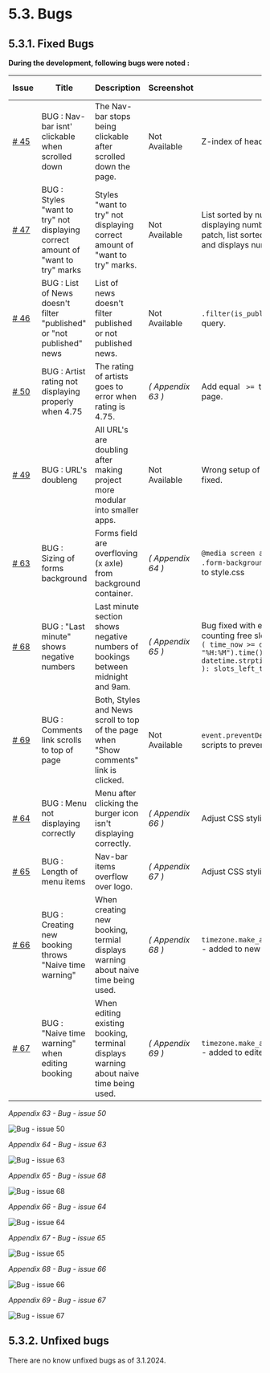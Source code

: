 # **5.3. Bugs**

## **5.3.1. Fixed Bugs**

**During the development, following bugs were noted :**

| Issue                                                                 | Title                                                                           | Description                                                                           | Screenshot          | Solution                                                                                                                                                                                                                                   | Final Commit                                                                                                   | Result |
| --------------------------------------------------------------------- | ------------------------------------------------------------------------------- | ------------------------------------------------------------------------------------- | ------------------- | ------------------------------------------------------------------------------------------------------------------------------------------------------------------------------------------------------------------------------------------ | -------------------------------------------------------------------------------------------------------------- | ------ |
| [# 45](https://github.com/tomik-z-cech/PP4-Aneta-s-Glimmer/issues/45) | BUG : Nav-bar isnt' clickable when scrolled down                                | The Nav-bar stops being clickable after scrolled down the page.                       | Not Available       | Z-index of header changed to 9                                                                                                                                                                                                             | [3020bfc](https://github.com/tomik-z-cech/PP4-Aneta-s-Glimmer/commit/3020bfc1b88cba55d19d672acf1999e3c4212853) | FIXED  |
| [# 47](https://github.com/tomik-z-cech/PP4-Aneta-s-Glimmer/issues/47) | BUG : Styles "want to try" not displaying correct amount of "want to try" marks | Styles "want to try" not displaying correct amount of "want to try" marks.            | Not Available       | List sorted by number of "want to try" but displaying number of "likes" originally. After patch, list sorted by number of "want to try" and displays number of "want to try".                                                              | [ec56b3c](https://github.com/tomik-z-cech/PP4-Aneta-s-Glimmer/commit/ec56b3c3455d1634cfcd5e3e93e97221ecbd4007) | FIXED  |
| [# 46](https://github.com/tomik-z-cech/PP4-Aneta-s-Glimmer/issues/46) | BUG : List of News doesn't filter "published" or "not published" news           | List of news doesn't filter published or not published news.                          | Not Available       | `.filter(is_published=1)` added as a search query.                                                                                                                                                                                       | [503f6ab](https://github.com/tomik-z-cech/PP4-Aneta-s-Glimmer/commit/503f6ab884226ae2453e5598ae5792f19e83788d) | FIXED  |
| [# 50](https://github.com/tomik-z-cech/PP4-Aneta-s-Glimmer/issues/50) | BUG : Artist rating not displaying properly when 4.75                           | The rating of artists goes to error when rating is 4.75.                              | *( Appendix 63 )* | Add equal ` >=`  to if else statement on landing page.                                                                                                                                                                                   | [bd08ac1](https://github.com/tomik-z-cech/PP4-Aneta-s-Glimmer/commit/bd08ac1392d556365fc42a2aa7a699ecb7f17d79) | FIXED  |
| [# 49](https://github.com/tomik-z-cech/PP4-Aneta-s-Glimmer/issues/49) | BUG : URL's doubleng                                                            | All URL's are doubling after making project more modular into smaller apps.           | Not Available       | Wrong setup of project + apps URL's, all fixed.                                                                                                                                                                                            | [fe0b058](https://github.com/tomik-z-cech/PP4-Aneta-s-Glimmer/commit/fe0b058e78c136c73dce7ca2a0b7d272054d225f) | FIXED  |
| [# 63](https://github.com/tomik-z-cech/PP4-Aneta-s-Glimmer/issues/63) | BUG : Sizing of forms background                                                | Forms field are overfloving (x axle) from background container.                       | *( Appendix 64 )* | `@media screen and (max-width: 991px) { .form-background { width: 80%; } }` added to style.css                                                                                                                                           | [d71d7f3](https://github.com/tomik-z-cech/PP4-Aneta-s-Glimmer/commit/d71d7f3d9bced7c66dd36ed8b7ccb2874d24fa0f) | FIXED  |
| [# 68](https://github.com/tomik-z-cech/PP4-Aneta-s-Glimmer/issues/68) | BUG : "Last minute" shows negative numbers                                      | Last minute section shows negative numbers of bookings between midnight and 9am.      | *( Appendix 65 )* | Bug fixed with extending if statement to start counting free slots at midnight by adding `if ( time_now >= datetime.strptime("00:00", "%H:%M").time() and time_now < datetime.strptime("09:00", "%H:%M").time() ): slots_left_today = 8` | [b0d9f79](https://github.com/tomik-z-cech/PP4-Aneta-s-Glimmer/commit/b0d9f799e689f525461e6eb541d3c87d18bd5a05) | FIXED  |
| [# 69](https://github.com/tomik-z-cech/PP4-Aneta-s-Glimmer/issues/69) | BUG : Comments link scrolls to top of page                                      | Both, Styles and News scroll to top of the page when "Show comments" link is clicked. | Not Available       | `event.preventDefault();` added to both js scripts to prevent scrolling.                                                                                                                                                                 | [e299eec](https://github.com/tomik-z-cech/PP4-Aneta-s-Glimmer/commit/e299eec55ed063aa426a6d2bf5ad59ba3cd3cf0c) | FIXED  |
| [# 64](https://github.com/tomik-z-cech/PP4-Aneta-s-Glimmer/issues/64) | BUG : Menu not displaying correctly                                             | Menu after clicking the burger icon isn't displaying correctly.                       | *( Appendix 66 )* | Adjust CSS styling via media queries                                                                                                                                                                                                       | [f8925bb](https://github.com/tomik-z-cech/PP4-Aneta-s-Glimmer/commit/f8925bbc5264f77e3b411a29b952a083d89bad65) | FIXED  |
| [# 65](https://github.com/tomik-z-cech/PP4-Aneta-s-Glimmer/issues/65) | BUG : Length of menu items                                                      | Nav-bar items overflow over logo.                                                     | *( Appendix 67 )* | Adjust CSS styling via media queries                                                                                                                                                                                                       | [f8925bb](https://github.com/tomik-z-cech/PP4-Aneta-s-Glimmer/commit/f8925bbc5264f77e3b411a29b952a083d89bad65) | FIXED  |
| [# 66](https://github.com/tomik-z-cech/PP4-Aneta-s-Glimmer/issues/66) | BUG : Creating new booking throws "Naive time warning"                          | When creating new booking, termial displays warning about naive time being used.      | *( Appendix 68 )* | `timezone.make_aware(new_booking.date_time)` - added to new booking                                                                                                                                                                      | [160c5d4](https://github.com/tomik-z-cech/PP4-Aneta-s-Glimmer/commit/160c5d46a89e6e9a99bb913e0bd98d3349551a2c) | FIXED  |
| [# 67](https://github.com/tomik-z-cech/PP4-Aneta-s-Glimmer/issues/67) | BUG : "Naive time warning" when editing booking                                 | When editing existing booking, terminal displays warning about naive time being used. | *( Appendix 69 )* | `timezone.make_aware(new_booking.date_time)` - added to edited booking                                                                                                                                                                   | [275b529](https://github.com/tomik-z-cech/PP4-Aneta-s-Glimmer/commit/275b529fddcd0725a5c9746f6f76c4d20f08311e) | FIXED  |

*Appendix 63 - Bug - issue 50*

![Bug - issue 50](/docs/bugs/bug-63.png)

*Appendix 64 - Bug - issue 63*

![Bug - issue 63](/docs/bugs/bug-64.png)

*Appendix 65 - Bug - issue 68*

![Bug - issue 68](/docs/bugs/bug-65.jpg)

*Appendix 66 - Bug - issue 64*

![Bug - issue 64](/docs/bugs/bug-66.png)

*Appendix 67 - Bug - issue 65*

![Bug - issue 65](/docs/bugs/bug-67.png)

*Appendix 68 - Bug - issue 66*

![Bug - issue 66](/docs/bugs/bug-68.png)

*Appendix 69 - Bug - issue 67*

![Bug - issue 67](/docs/bugs/bug-69.png)


## **5.3.2. Unfixed bugs**

There are no know unfixed bugs as of 3.1.2024.